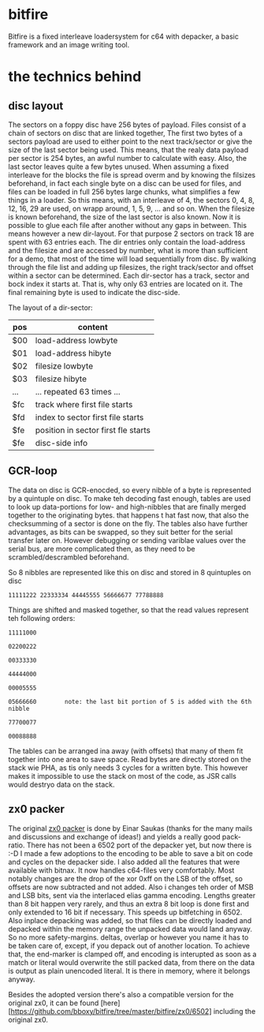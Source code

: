 # bitfire

Bitfire is a fixed interleave loadersystem for c64 with depacker, a basic framework and an image writing tool.

# the technics behind

## disc layout

The sectors on a foppy disc have 256 bytes of payload. Files consist of a chain of sectors on disc that are linked together, The first two bytes of a sectors payload are used to either point to the next track/sector or give the size of the last sector being used.
This means, that the realy data payload per sector is 254 bytes, an awful number to calculate with easy. Also, the last sector leaves quite a few bytes unused.
When assuming a fixed interleave for the blocks the file is spread overm and by knowing the filsizes beforehand, in fact each single byte on a disc can be used for files, and files can be loaded in full 256 bytes large chunks, what simplifies a few things in a loader.
So this means, with an interleave of 4, the sectors 0, 4, 8, 12, 16, 29 are used, on wrapp around, 1, 5, 9, ... and so on. When the filesize is known beforehand, the size of the last sector is also known.                                                                    Now it is possible to glue each file after another without any gaps in between. This means however a new dir-layout. For that purpose 2 sectors on track 18 are spent with 63 entries each.
The dir entries only contain the load-address and the filesize and are accessed by number, what is more than sufficient for a demo, that most of the time will load sequentially from disc.
By walking through the file list and adding up filesizes, the right track/sector and offset within a sector can be determined. Each dir-sector has a track, sector and bock index it starts at. That is, why only 63 entries are located on it. The final remaining byte is used
 to indicate the disc-side.

The layout of a dir-sector:

pos | content
--- | -------
$00 | load-address lowbyte
$01 | load-address hibyte
$02 | filesize lowbyte
$03 | filesize hibyte
... | ... repeated 63 times ...
$fc | track where first file starts
$fd | index to sector first file starts
$fe | position in sector first fle starts
$fe | disc-side info

## GCR-loop

The data on disc is GCR-enocded, so every nibble of a byte is represented by a quintuple on disc. To make teh decoding fast enough, tables are used to look up data-portions for low- and high-nibbles that are finally merged together to the originating bytes. that happens t
hat fast now, that also the checksumming of a sector is done on the fly. The tables also have further advantages, as bits can be swapped, so they suit better for the serial transfer later on. However debugging or sending variblae values over the serial bus, are more complicated then, as they need to be scrambled/descrambled beforehand.

So 8 nibbles are represented like this on disc and stored in 8 quintuples on disc

`11111222 22333334 44445555 56666677 77788888`

Things are shifted and masked together, so that the read values represent teh following orders:

`11111000`

`02200222`

`00333330`

`44444000`

`00005555`

`05666660        note: the last bit portion of 5 is added with the 6th nibble`

`77700077`

`00088888`

The tables can be arranged ina away (with offsets) that many of them fit together into one area to save space.
Read bytes are directly stored on the stack wie PHA, as tis only needs 3 cycles for a written byte. This however makes it impossible to use the stack on most of the code, as JSR calls would destryo data on the stack.

## zx0 packer

The original [zx0 packer](https://github.com/einar-saukas/ZX0) is done by Einar Saukas (thanks for the many mails and discussions and exchange of ideas!) and yields a really good pack-ratio. There has not been a 6502 port of the depacker yet, but now there is :-D I made a few adoptions to the encoding to be able to save a bit on code and cycles on the depacker side. I also added all the features that were available with bitnax. It now handles c64-files very comfortably.
Most notably changes are the drop of the xor 0xff on the LSB of the offset, so offsets are now subtracted and not added. Also i changes teh order of MSB and LSB bits, sent via the interlaced elias gamma encoding. Lengths greater than 8 bit happen very rarely, and thus an extra 8 bit loop is done first and only extended to 16 bit if necessary. This speeds up bitfetching in 6502.
Also inplace depacking was added, so that files can be directly loaded and depacked within the memory range the unpacked data would land anyway. So no more safety-margins. deltas, overlap or however you name it has to be taken care of, except, if you depack out of another location. To achieve that, the end-marker is clamped off, and encoding is interupted as soon as a match or literal would overwrite the still packed data, from there on the data is output as plain unencoded literal. It is there in memory, where it belongs anyway.

Besides the adopted version there's also a compatible version for the original zx0, it can be found [here][https://github.com/bboxy/bitfire/tree/master/bitfire/zx0/6502] including the original zx0.
